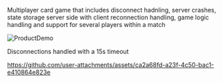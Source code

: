 


Multiplayer card game that includes disconnect hadnling, server crashes, 
state storage server side with client reconnection handling, 
game logic handling and support for several players within a match

![ProductDemo](https://github.com/user-attachments/assets/98acfcbd-4418-4ef4-be7f-ad1ee2bd0c63)

Disconnections handled with a 15s timeout

https://github.com/user-attachments/assets/ca2a68fd-a23f-4c50-bac1-e410864e823e
